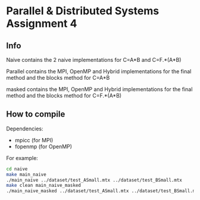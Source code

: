# Parallel & Distributed Systems Assignment 4

## Info

Naive contains the 2 naive implementations for C=A\*B and C=F.\*(A\*B)


Parallel contains the MPI, OpenMP and Hybrid implementations for the final method and the blocks method for C=A\*B 

masked contains the MPI, OpenMP and Hybrid implementations for the final method and the blocks method for C=F.\*(A\*B)

## How to compile

Dependencies: 

+ mpicc (for MPI)
+ fopenmp (for OpenMP)

For example:

``` bash
cd naive
make main_naive
./main_naive ../dataset/test_ASmall.mtx ../dataset/test_BSmall.mtx
make clean main_naive_masked
./main_naive_masked ../dataset/test_ASmall.mtx ../dataset/test_BSmall.mtx ../dataset/test_FSmall.mtx
```
 

